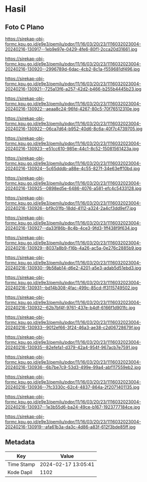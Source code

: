 # Hasil

## Foto C Plano

https://sirekap-obj-formc.kpu.go.id/e9e3/pemilu/pdpr/11/16/03/20/23/1116032023004-20240216-130917--1eb9e97e-0429-4fe6-80f1-2cca20d31661.jpg

https://sirekap-obj-formc.kpu.go.id/e9e3/pemilu/pdpr/11/16/03/20/23/1116032023004-20240216-130920--2996789d-6dac-4cb2-8c1a-f559681df496.jpg

https://sirekap-obj-formc.kpu.go.id/e9e3/pemilu/pdpr/11/16/03/20/23/1116032023004-20240216-130921--725a13f6-a257-42d2-b466-b255b4445b23.jpg

https://sirekap-obj-formc.kpu.go.id/e9e3/pemilu/pdpr/11/16/03/20/23/1116032023004-20240216-130922--aeaa8c24-96fd-4267-80c5-70f76512310e.jpg

https://sirekap-obj-formc.kpu.go.id/e9e3/pemilu/pdpr/11/16/03/20/23/1116032023004-20240216-130922--06ca7d64-b952-40d6-8c6a-40f7c4739705.jpg

https://sirekap-obj-formc.kpu.go.id/e9e3/pemilu/pdpr/11/16/03/20/23/1116032023004-20240216-130923--e51cc610-985e-44c1-8c52-15081561423a.jpg

https://sirekap-obj-formc.kpu.go.id/e9e3/pemilu/pdpr/11/16/03/20/23/1116032023004-20240216-130924--5c65dddb-a88e-4c55-827f-34e63eff10bd.jpg

https://sirekap-obj-formc.kpu.go.id/e9e3/pemilu/pdpr/11/16/03/20/23/1116032023004-20240216-130925--0898ed5e-6486-4076-a581-efc4c5433128.jpg

https://sirekap-obj-formc.kpu.go.id/e9e3/pemilu/pdpr/11/16/03/20/23/1116032023004-20240216-130926--bf9c01fb-18dd-4112-a324-2a4cf3dd9ef7.jpg

https://sirekap-obj-formc.kpu.go.id/e9e3/pemilu/pdpr/11/16/03/20/23/1116032023004-20240216-130927--da33f86b-8c4b-4ce3-9fd3-1ff438f9f634.jpg

https://sirekap-obj-formc.kpu.go.id/e9e3/pemilu/pdpr/11/16/03/20/23/1116032023004-20240216-130929--8037a8b9-f16b-4a26-ac5a-0e276c2885b9.jpg

https://sirekap-obj-formc.kpu.go.id/e9e3/pemilu/pdpr/11/16/03/20/23/1116032023004-20240216-130930--9b58ab14-d6e2-4201-a5e3-adab5d51ebd3.jpg

https://sirekap-obj-formc.kpu.go.id/e9e3/pemilu/pdpr/11/16/03/20/23/1116032023004-20240216-130931--bd14b308-4fac-499c-85cd-ff3115749502.jpg

https://sirekap-obj-formc.kpu.go.id/e9e3/pemilu/pdpr/11/16/03/20/23/1116032023004-20240216-130932--62b7bf4f-9761-437e-b4df-6166f1d901fc.jpg

https://sirekap-obj-formc.kpu.go.id/e9e3/pemilu/pdpr/11/16/03/20/23/1116032023004-20240216-130933--9012ef66-3f24-46a3-ae38-c2d06728679f.jpg

https://sirekap-obj-formc.kpu.go.id/e9e3/pemilu/pdpr/11/16/03/20/23/1116032023004-20240216-130935--82efefa1-d379-42a4-954f-967acb7e7591.jpg

https://sirekap-obj-formc.kpu.go.id/e9e3/pemilu/pdpr/11/16/03/20/23/1116032023004-20240216-130936--6b7be7c9-53d3-499e-99a4-abf117559eb2.jpg

https://sirekap-obj-formc.kpu.go.id/e9e3/pemilu/pdpr/11/16/03/20/23/1116032023004-20240216-130936--7fc3330c-62c4-4837-864a-2f2071401135.jpg

https://sirekap-obj-formc.kpu.go.id/e9e3/pemilu/pdpr/11/16/03/20/23/1116032023004-20240216-130937--1e3b55d6-ba24-49ce-b167-1923777184ce.jpg

https://sirekap-obj-formc.kpu.go.id/e9e3/pemilu/pdpr/11/16/03/20/23/1116032023004-20240216-130919--afa61b3a-da3c-4d86-a83f-612f3bde85ff.jpg


## Metadata

| Key        | Value               |
| ---------- | ------------------- |
| Time Stamp | 2024-02-17 13:05:41 |
| Kode Dapil | 1102                |



